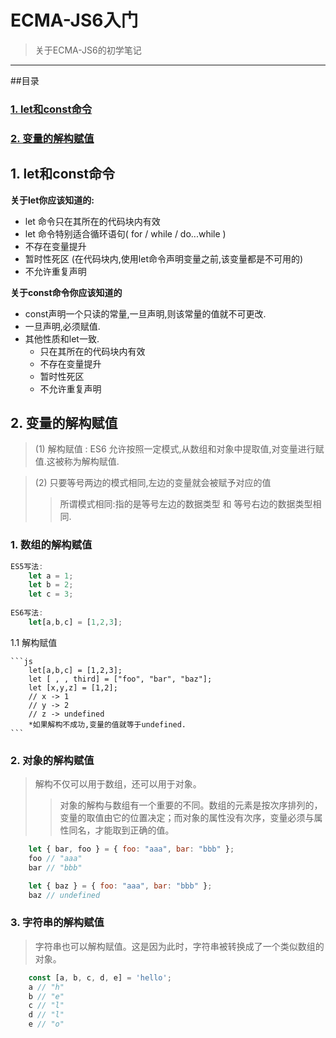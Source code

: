 # ECMA-JS6入门

>关于ECMA-JS6的初学笔记

***
##目录
### [1. let和const命令](#let和const命令)
### [2. 变量的解构赋值](#变量的解构赋值)
### []()

## <a id="let和const命令">1. let和const命令</a>
**关于let你应该知道的:**

* let 命令只在其所在的代码块内有效
* let 命令特别适合循环语句( for / while / do...while )
* 不存在变量提升
* 暂时性死区 (在代码块内,使用let命令声明变量之前,该变量都是不可用的)
* 不允许重复声明

**关于const命令你应该知道的**

* const声明一个只读的常量,一旦声明,则该常量的值就不可更改.
* 一旦声明,必须赋值.
* 其他性质和let一致.
	* 只在其所在的代码块内有效
	* 不存在变量提升
	* 暂时性死区
	* 不允许重复声明
	
## <a id="变量的解构赋值">2. 变量的解构赋值</a>
>(1) 解构赋值 : ES6 允许按照一定模式,从数组和对象中提取值,对变量进行赋值.这被称为解构赋值.

>(2) 只要等号两边的模式相同,左边的变量就会被赋予对应的值
>>所谓模式相同:指的是等号左边的数据类型 和 等号右边的数据类型相同.


### 1. 数组的解构赋值

```js
ES5写法:
	let a = 1;
	let b = 2;
	let c = 3;
	
ES6写法:
	let[a,b,c] = [1,2,3];
```

 <a id>1.1 解构赋值</a> 
	
	```js
		let[a,b,c] = [1,2,3];
		let [ , , third] = ["foo", "bar", "baz"];
		let [x,y,z] = [1,2];
		// x -> 1
		// y -> 2
		// z -> undefined
		*如果解构不成功,变量的值就等于undefined.
	``` 
	
### 2. 对象的解构赋值
>解构不仅可以用于数组，还可以用于对象。
>>对象的解构与数组有一个重要的不同。数组的元素是按次序排列的，变量的取值由它的位置决定；而对象的属性没有次序，变量必须与属性同名，才能取到正确的值。

```js
	let { bar, foo } = { foo: "aaa", bar: "bbb" };
	foo // "aaa"
	bar // "bbb"

	let { baz } = { foo: "aaa", bar: "bbb" };
	baz // undefined
```

### 3. 字符串的解构赋值
>字符串也可以解构赋值。这是因为此时，字符串被转换成了一个类似数组的对象。

```js
	const [a, b, c, d, e] = 'hello';
	a // "h"
	b // "e"
	c // "l"
	d // "l"
	e // "o"

```